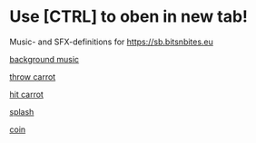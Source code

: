 # Use [CTRL] to oben in new tab!

Music- and SFX-definitions for https://sb.bitsnbites.eu

[background music](https://sb.bitsnbites.eu/?data=U0JveA4C7d1NSsNAGMbxJ2larQQRXZSCC115AW8giF2JdOnCC7gzSkGKoRZE-yW48S4uPYhH8Ah1JknLNNAUET-K_9_L5JnMJJCB7gY6l5vSqnbKimNpN1ZJYaURSnpd8fzbRik8CLZ8z_PT6qora15aPVNF-WiqKJ9MFeVXtE252THlpnVvys389_dNuTk05WZ-Pfl5AAAAAAAAAAAA_CGnsXQWh1Koo2zIH0t7tjPdJWsl463pS_n7iZuszbv_LW3nal05V1c3a-577ZknOrk3rvkFAQAAAAAAAAAALKNxdGyamgoqd_vpkL8ubduONxFlD89LAAAAAAAAAAAAYLn003YSrDUvTPelLO_97bB6Xt4I_GyTrBSpuL5b3VRR1lQtzKJdvp_Y6asvmK8tmI8WrAEAAAAAAAAAAACflJxL9mw6s-eSBfZcMqV_umjP2hppqEGyo_agnmlKTu-Kl2SRA_P1I7OKfE7WBQAAAAAAAAAAgP_lAw)


[throw carrot](https://sb.bitsnbites.eu/?data=U0JveA4C6xRlAAIWRgblJHZmhgYGBk1pBndJoFA0OwNTOwNDJAODKpNAL8MooAcYDeeRCQA)

[hit carrot](https://sb.bitsnbites.eu/?data=U0JveA4C6xRlAAIWRibdNHbm5CIpTk5xFlfZNDaGVC5GRoW5_pEMDDGMAr0Mo4AeYDScRyYAAA)

[splash](https://sb.bitsnbites.eu/?data=U0JveA4C6xRlAAIBRgbRfAtm0TIGmwBphmpJoFAMOwNTOwNDJANDDptAL8MoGAWjYBSMgsEIRsvnUTAKRsEoGAWjYPgBAA)

[coin](https://sb.bitsnbites.eu/?data=U0JveA4C6xRlAAIBRob2PkbG9j4eBgYmBhtukBgHA9N_BgYFfdZMJoFehlEwCkbBKBgFgxFglM8zR8NkFIyCUTAKRsEoGOoAAA)
